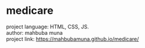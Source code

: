 # medicare  
project language: HTML, CSS, JS.  
author: mahbuba muna  
project link:  https://mahbubamuna.github.io/medicare/
